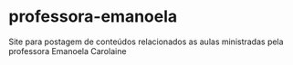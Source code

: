 # professora-emanoela
Site para postagem de conteúdos relacionados as aulas ministradas pela professora Emanoela Carolaine
